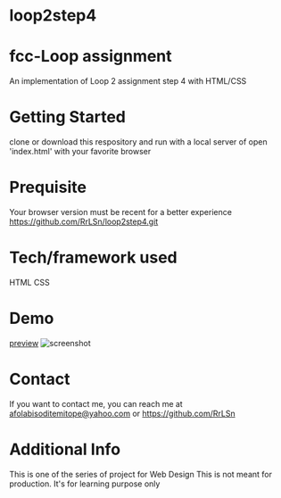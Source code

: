 # loop2step4
# fcc-Loop assignment
An implementation of Loop 2 assignment step 4 with HTML/CSS

# Getting Started
clone or download this respository and run with a local server of open 'index.html' with your favorite browser

# Prequisite
Your browser version must be recent for a better experience https://github.com/RrLSn/loop2step4.git

# Tech/framework used
HTML
CSS

# Demo
[preview](https://rawcdn.githack.com/RrLSn/loop2step3/bd4dab9b64a2da226fee3598692961e03044d098/index.html)
![screenshot](./media/Screenshot%202022-11-07%20172538.png)

# Contact
If you want to contact me, you can reach me at
afolabisoditemitope@yahoo.com or
https://github.com/RrLSn

# Additional Info
This is one of the series of project for Web Design
This is not meant for production. It's for learning purpose only
